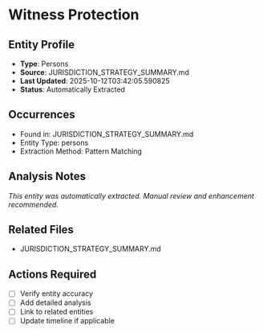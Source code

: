 # Witness Protection

## Entity Profile
- **Type**: Persons
- **Source**: JURISDICTION_STRATEGY_SUMMARY.md
- **Last Updated**: 2025-10-12T03:42:05.590825
- **Status**: Automatically Extracted

## Occurrences
- Found in: JURISDICTION_STRATEGY_SUMMARY.md
- Entity Type: persons
- Extraction Method: Pattern Matching

## Analysis Notes
*This entity was automatically extracted. Manual review and enhancement recommended.*

## Related Files
- JURISDICTION_STRATEGY_SUMMARY.md

## Actions Required
- [ ] Verify entity accuracy
- [ ] Add detailed analysis
- [ ] Link to related entities
- [ ] Update timeline if applicable
